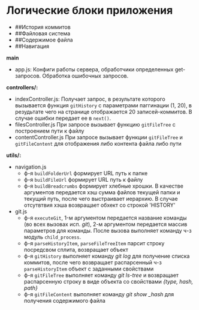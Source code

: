 # Логичеcкие блоки приложения

* ##История коммитов
* ##Файловая система
* ##Содержимое файла
* ##Навигация

**main**

* app.js:
    Конфиги работы сервера, обработчики определенных get-запросов. Обработка ошибочных запросов.

**controllers/:**

* indexController.js:
    Получает запрос, в результате которого вызывается функция ``gitHistory`` с параметрами паггинации (1, 20), в резудьтате чего на странице отображается 20 
    записей-коммитов. В случае ошибки передает ее в ``next()``.
* filesController.js
    При запросе вызывает функцию ``gitFileTree`` с построением пути к файлу
* contentController.js
    При запросе вызывает функции ``gitFileTree`` и ``gitFileContent`` для отображения либо контента файла либо пути

**utils/:**

* navigation.js
    * ф-я ``buildFolderUrl`` формирует URL путь к папке
    * ф-я ``buildFileUrl`` формирует URL путь к файлу
    * ф-я ``buildBreadcrumbs`` формирует хлебные хрошки. В качестве аргументов передается хэш сумма файлов текущей папки и текущий путь, после чего выстраивает иерархию. В случае отсутвтвия хэша возвращает обхект со строкой 'HISTORY'
* git.js
    * ф-я ``executeGit``, 1-м аргументом передается название команды (во всех вызовах исп. *git*), 2-м аргументом передается массив параметров для команды. После вызова выполняет команду ч-з модуль ``child_process``. 
    * ф-я ``parseHistoryItem``, ``parseFileTreeItem`` парсит строку посредсвом сплита, возвращает объект
    * ф-я ``gitHistory`` выполняет команду *git log* для получение списка коммитов, после чего возвращает распарсенный ч-з ``parseHistoryItem`` объект с заданными свойствами
    * ф-я ``gitFileTree`` выполняет команду *git ls-tree* и возвращает распарсенную строку в виде объекта со свойствами *{type, hash, path}*
    * ф-я ``gitFileContent`` выполняет команду *git show _hash* для получения содержимого файла